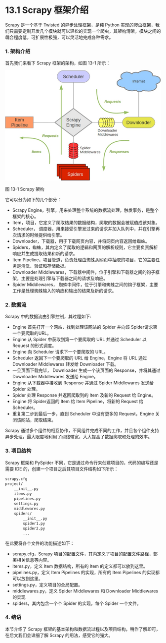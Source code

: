 # 13.1 Scrapy 框架介绍

Scrapy 是一个基于 Twisted 的异步处理框架，是纯 Python 实现的爬虫框架，我们只需要定制开发几个模块就可以轻松的实现一个爬虫，其架构清晰，模块之间的耦合程度低，可扩展性极强，可以灵活地完成各种需求。

### 1. 架构介绍

首先我们来看下 Scrapy 框架的架构，如图 13-1 所示：

![](./pictures/13-1.jpg)

图 13-1 Scrapy 架构

它可以分为如下的几个部分：

* Scrapy Engine，引擎，用来处理整个系统的数据流处理，触发事务，是整个框架的核心。
* Item，项目，它定义了爬取结果的数据结构，爬取的数据会被赋值成该对象。
* Scheduler， 调度器，用来接受引擎发过来的请求并加入队列中，并在引擎再次请求的时候提供给引擎。
* Downloader，下载器，用于下载网页内容，并将网页内容返回给蜘蛛。
* Spiders，蜘蛛，其内定义了爬取的逻辑和网页的解析规则，它主要负责解析响应并生成提取结果和新的请求。
* Item Pipeline，项目管道，负责处理由蜘蛛从网页中抽取的项目，它的主要任务是清洗、验证和存储数据。
* Downloader Middlewares，下载器中间件，位于引擎和下载器之间的钩子框架，主要是处理引擎与下载器之间的请求及响应。
* Spider Middlewares， 蜘蛛中间件，位于引擎和蜘蛛之间的钩子框架，主要工作是处理蜘蛛输入的响应和输出的结果及新的请求。

### 2. 数据流

Scrapy 中的数据流由引擎控制，其过程如下:

* Engine 首先打开一个网站，找到处理该网站的 Spider 并向该 Spider请求第一个要爬取的URL。
* Engine 从 Spider 中获取到第一个要爬取的 URL 并通过 Scheduler 以 Request 的形式调度。
* Engine 向 Scheduler 请求下一个要爬取的 URL。
* Scheduler 返回下一个要爬取的 URL 给 Engine，Engine 将 URL 通过 Downloader Middlewares 转发给 Downloader 下载。
* 一旦页面下载完毕， Downloader 生成一个该页面的 Response，并将其通过Downloader Middlewares 发送给 Engine。
* Engine 从下载器中接收到 Response 并通过 Spider Middlewares 发送给 Spider 处理。
* Spider 处理 Response 并返回爬取到的 Item 及新的 Request 给 Engine。
* Engine 将 Spider返回的 Item 给 Item Pipeline，将新的 Request 给 Scheduler。
* 重复第二步到最后一步，直到  Scheduler 中没有更多的 Request，Engine 关闭该网站，爬取结束。

Scrapy 通过多个组件的相互协作，不同组件完成不同的工作，并且各个组件支持异步处理，最大限度地利用了网络带宽，大大提高了数据爬取和处理的效率。

### 3. 项目结构

Scrapy 框架和 PySpider 不同，它是通过命令行来创建项目的，代码的编写还是需要 IDE 的，创建一个项目之后其项目文件结构如下所示：

```
scrapy.cfg
project/
    __init__.py
    items.py
    pipelines.py
    settings.py
    middlewares.py
    spiders/
        __init__.py
        spider1.py
        spider2.py
        ...
```

在此要将各个文件的功能描述如下：

* scrapy.cfg，Scrapy 项目的配置文件，其内定义了项目的配置文件路径，部署相关信息等内容。
* items.py，定义 Item 数据结构，所有的 Item 的定义都可以放到这里。
* pipelines.py，定义 Item Pipelines 的实现，所有的  Item Pipelines 的实现都可以放到这里。
* settings.py，定义项目的全局配置。
* middlewares.py，定义 Spider Middlewares 和 Downloader Middlewares 的实现
* spiders，其内包含一个个 Spider 的实现，每个 Spider 一个文件。

### 4. 结语

本节介绍了 Scrapy 框架的基本架构和数据流过程以及项目结构，稍作了解即可，在后文我们会详细了解 Scrapy 的用法，感受它的强大。

